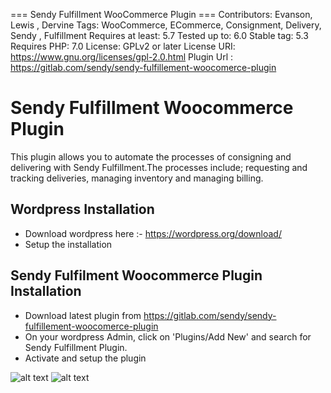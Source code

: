 === Sendy Fulfillment WooCommerce Plugin ===
Contributors: Evanson, Lewis , Dervine
Tags: WooCommerce, ECommerce, Consignment, Delivery, Sendy , Fulfillment
Requires at least: 5.7
Tested up to: 6.0
Stable tag: 5.3
Requires PHP: 7.0
License: GPLv2 or later
License URI: https://www.gnu.org/licenses/gpl-2.0.html
Plugin Url : https://gitlab.com/sendy/sendy-fulfillement-woocomerce-plugin


# Sendy Fulfillment Woocommerce Plugin
This plugin allows you to automate the processes of consigning and delivering with Sendy Fulfillment.The processes include; requesting and tracking deliveries, managing inventory and managing billing.

## Wordpress Installation
 - Download wordpress here :- https://wordpress.org/download/
 - Setup the installation
 
## Sendy Fulfilment Woocommerce Plugin Installation
 - Download latest plugin from https://gitlab.com/sendy/sendy-fulfillement-woocomerce-plugin
 - On your wordpress Admin, click on 'Plugins/Add New' and search for Sendy Fulfillment Plugin.
 - Activate and setup the plugin
 
  ![alt text](https://gitlab.com/sendy/sendy-fulfillement-woocomerce-plugin/-/blob/master/assets/images/activate-plugin.png)
  ![alt text](https://gitlab.com/sendy/sendy-fulfillement-woocomerce-plugin/blob/master/assets/images/activate-plugin.png?raw=true)

